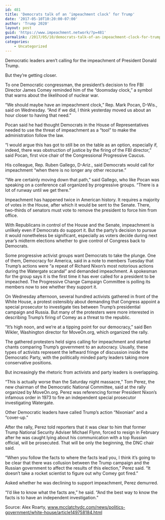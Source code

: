 ```yaml
---
id: 481
title: 'Democrats talk of an ‘impeachment clock’ for Trump'
date: '2017-05-10T10:20:00-07:00'
author: 'Trump 2020'
layout: post
guid: 'https://www.impeachment.network/?p=481'
permalink: /2017/05/10/democrats-talk-of-an-impeachment-clock-for-trump/
categories:
    - Uncategorized
---
```


Democratic leaders aren’t calling for the impeachment of President Donald Trump.

But they’re getting closer.

To one Democratic congressman, the president’s decision to fire FBI Director James Comey reminded him of the “doomsday clock,” a symbol that warns about the likelihood of nuclear war.

“We should maybe have an impeachment clock,” Rep. Mark Pocan, D-Wis., said on Wednesday. “And if we did, I think yesterday moved us about an hour closer to having that need.”

Pocan said he had thought Democrats in the House of Representatives needed to use the threat of impeachment as a “tool” to make the administration follow the law.

“I would argue this has got to still be on the table as an option, especially if, indeed, there was obstruction of justice by the firing of the FBI director,” said Pocan, first vice chair of the Congressional Progressive Caucus.

His colleague, Rep. Ruben Gallego, D-Ariz., said Democrats would call for impeachment “when there is no longer any other recourse.”

“We are certainly moving down that path,” said Gallego, who like Pocan was speaking on a conference call organized by progressive groups. “There is a lot of runway until we get there.”

Impeachment has happened twice in American history. It requires a majority of votes in the House, after which it would be sent to the Senate. There, two-thirds of senators must vote to remove the president to force him from office.

With Republicans in control of the House and the Senate, impeachment is unlikely even if Democrats do support it. But the party’s decision to pursue it would nonetheless be significant, especially as voters decide during next year’s midterm elections whether to give control of Congress back to Democrats.

Some progressive activist groups want Democrats to take the plunge. One of them, Democracy for America, said in a note to members Tuesday that Trump’s actions were “a repeat of Richard Nixon’s most notorious actions during the Watergate scandal” and demanded impeachment. A spokesman for the group says it is the first time it has ever called for a president to be impeached. The Progressive Change Campaign Committee is polling its members now to see whether they support it.

On Wednesday afternoon, several hundred activists gathered in front of the White House, a protest ostensibly about demanding that Congress appoint a special prosecutor to investigate ties between Trump’s presidential campaign and Russia. But many of the protesters were more interested in describing Trump’s firing of Comey as a threat to the republic.

“It’s high noon, and we’re at a tipping point for our democracy,” said Ben Wikler, Washington director for MoveOn.org, which organized the rally.

The gathered protesters held signs calling for impeachment and started chants comparing Trump’s government to an autocracy. Usually, these types of activists represent the leftward fringe of discussion inside the Democratic Party, with the politically minded party leaders taking more conservative positions.

But increasingly the rhetoric from activists and party leaders is overlapping.

“This is actually worse than the Saturday night massacre,” Tom Perez, the new chairman of the Democratic National Committee, said at the rally organized by MoveOn.org. Perez was referencing former President Nixon’s infamous order in 1973 to fire an independent special prosecutor investigating Watergate.

Other Democratic leaders have called Trump’s action “Nixonian” and a “cover-up.”

After the rally, Perez told reporters that it was clear to him that former Trump National Security Adviser Michael Flynn, forced to resign in February after he was caught lying about his communication with a top Russian official, will be prosecuted. That will be only the beginning, the DNC chair said.

“When you follow the facts to where the facts lead you, I think it’s going to be clear that there was collusion between the Trump campaign and the Russian government to affect the results of this election,” Perez said. “It doesn’t take a rocket scientist to figure out why Comey got fired.”

Asked whether he was declining to support impeachment, Perez demurred.

“I’d like to know what the facts are,” he said. “And the best way to know the facts is to have an independent investigation.”

Source: Alex Roarty, www.mcclatchydc.com/news/politics-government/white-house/article149758184.html